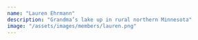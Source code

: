```yaml
---
name: "Lauren Ehrmann"
description: "Grandma’s lake up in rural northern Minnesota"
image: "/assets/images/members/lauren.png"
---
```

